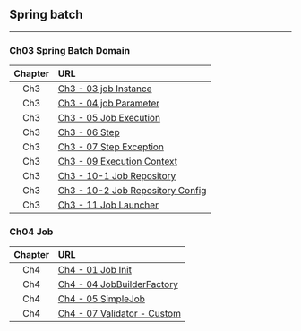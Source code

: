 ## Spring batch

---
### Ch03 Spring Batch Domain
|Chapter|URL|
|:---:|:---|
| Ch3 | [Ch3 - 03 job Instance](https://github.com/snowlight-aemt/spring-batch/tree/ch3/03-job-instance) | 
| Ch3 | [Ch3 - 04 job Parameter](https://github.com/snowlight-aemt/spring-batch/tree/ch3/04-job-parameter) | 
| Ch3 | [Ch3 - 05 Job Execution](https://github.com/snowlight-aemt/spring-batch/tree/2ada7dce952b262a0cb193058743f5ccf4813275) | 
| Ch3 | [Ch3 - 06 Step](https://github.com/snowlight-aemt/spring-batch/tree/7823deb77de304ba880af48f52882062af0890dd) | 
| Ch3 | [Ch3 - 07 Step Exception](https://github.com/snowlight-aemt/spring-batch/tree/0c3556ef3c89cfd713b7e82b9463d9c5286ceabc) | 
| Ch3 | [Ch3 - 09 Execution Context](https://github.com/snowlight-aemt/spring-batch/tree/51e899ee5643f37f712e78b9a07b2cf597162cae) | 
| Ch3 | [Ch3 - 10-1 Job Repository](https://github.com/snowlight-aemt/spring-batch/tree/d0bf25c5b734c8685305166289149dd7d4fe3465) | 
| Ch3 | [Ch3 - 10-2 Job Repository Config](https://github.com/snowlight-aemt/spring-batch/tree/53f88c096d31362ff7b16a59e4b0117fc7c38e31) | 
| Ch3 | [Ch3 - 11 Job Launcher](https://github.com/snowlight-aemt/spring-batch/tree/9a40901e1cae0427f09acff578f0da670d15793d) | 

### Ch04 Job
|Chapter|URL|
|:---:|:---|
| Ch4 | [Ch4 - 01 Job Init](https://github.com/snowlight-aemt/spring-batch/tree/85733b148ffe1f86223cc334ee100be753490644) | 
| Ch4 | [Ch4 - 04 JobBuilderFactory](https://github.com/snowlight-aemt/spring-batch/tree/ced36167de9fcd33a0dd5b47b6b3dcfdbab631a4) | 
| Ch4 | [Ch4 - 05 SimpleJob](https://github.com/snowlight-aemt/spring-batch/tree/748e850f68a105fcd80faf05c3926e985e033081) | 
| Ch4 | [Ch4 - 07 Validator - Custom](https://github.com/snowlight-aemt/spring-batch/tree/9fbf51e4c173000fb4a03d4e64b1dd041657fb74) | 


